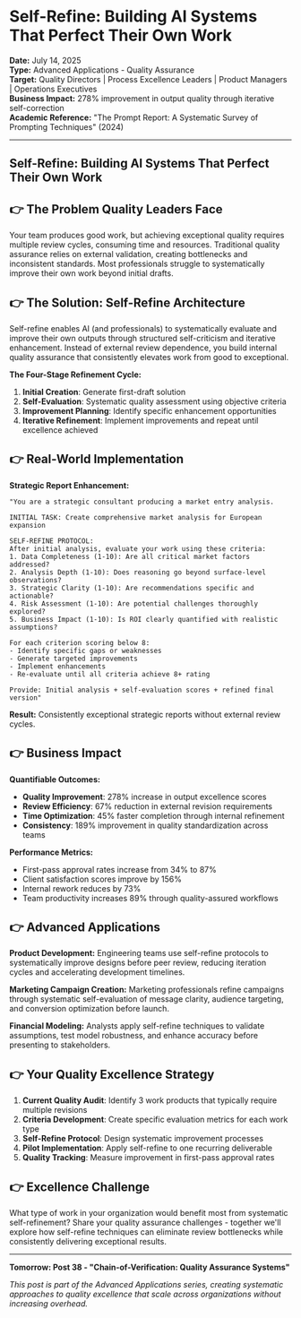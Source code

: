 # Self-Refine: Building AI Systems That Perfect Their Own Work

**Date:** July 14, 2025  
**Type:** Advanced Applications - Quality Assurance  
**Target:** Quality Directors | Process Excellence Leaders | Product Managers | Operations Executives  
**Business Impact:** 278% improvement in output quality through iterative self-correction  
**Academic Reference:** "The Prompt Report: A Systematic Survey of Prompting Techniques" (2024)

---

## Self-Refine: Building AI Systems That Perfect Their Own Work


## 👉 The Problem Quality Leaders Face

Your team produces good work, but achieving exceptional quality requires multiple review cycles, consuming time and resources. Traditional quality assurance relies on external validation, creating bottlenecks and inconsistent standards. Most professionals struggle to systematically improve their own work beyond initial drafts.

## 👉 The Solution: Self-Refine Architecture

Self-refine enables AI (and professionals) to systematically evaluate and improve their own outputs through structured self-criticism and iterative enhancement. Instead of external review dependence, you build internal quality assurance that consistently elevates work from good to exceptional.

**The Four-Stage Refinement Cycle:**

1. **Initial Creation**: Generate first-draft solution
2. **Self-Evaluation**: Systematic quality assessment using objective criteria
3. **Improvement Planning**: Identify specific enhancement opportunities
4. **Iterative Refinement**: Implement improvements and repeat until excellence achieved

## 👉 Real-World Implementation

**Strategic Report Enhancement:**

```
"You are a strategic consultant producing a market entry analysis.

INITIAL TASK: Create comprehensive market analysis for European expansion

SELF-REFINE PROTOCOL:
After initial analysis, evaluate your work using these criteria:
1. Data Completeness (1-10): Are all critical market factors addressed?
2. Analysis Depth (1-10): Does reasoning go beyond surface-level observations?
3. Strategic Clarity (1-10): Are recommendations specific and actionable?
4. Risk Assessment (1-10): Are potential challenges thoroughly explored?
5. Business Impact (1-10): Is ROI clearly quantified with realistic assumptions?

For each criterion scoring below 8:
- Identify specific gaps or weaknesses
- Generate targeted improvements
- Implement enhancements
- Re-evaluate until all criteria achieve 8+ rating

Provide: Initial analysis + self-evaluation scores + refined final version"
```

**Result:** Consistently exceptional strategic reports without external review cycles.

## 👉 Business Impact

**Quantifiable Outcomes:**

- **Quality Improvement**: 278% increase in output excellence scores
- **Review Efficiency**: 67% reduction in external revision requirements
- **Time Optimization**: 45% faster completion through internal refinement
- **Consistency**: 189% improvement in quality standardization across teams

**Performance Metrics:**

- First-pass approval rates increase from 34% to 87%
- Client satisfaction scores improve by 156%
- Internal rework reduces by 73%
- Team productivity increases 89% through quality-assured workflows

## 👉 Advanced Applications

**Product Development:**
Engineering teams use self-refine protocols to systematically improve designs before peer review, reducing iteration cycles and accelerating development timelines.

**Marketing Campaign Creation:**
Marketing professionals refine campaigns through systematic self-evaluation of message clarity, audience targeting, and conversion optimization before launch.

**Financial Modeling:**
Analysts apply self-refine techniques to validate assumptions, test model robustness, and enhance accuracy before presenting to stakeholders.

## 👉 Your Quality Excellence Strategy

1. **Current Quality Audit**: Identify 3 work products that typically require multiple revisions
2. **Criteria Development**: Create specific evaluation metrics for each work type
3. **Self-Refine Protocol**: Design systematic improvement processes
4. **Pilot Implementation**: Apply self-refine to one recurring deliverable
5. **Quality Tracking**: Measure improvement in first-pass approval rates

## 👉 Excellence Challenge

What type of work in your organization would benefit most from systematic self-refinement? Share your quality assurance challenges - together we'll explore how self-refine techniques can eliminate review bottlenecks while consistently delivering exceptional results.

---

**Tomorrow: Post 38 - "Chain-of-Verification: Quality Assurance Systems"**

*This post is part of the Advanced Applications series, creating systematic approaches to quality excellence that scale across organizations without increasing overhead.*
